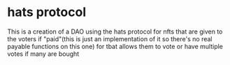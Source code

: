 # hats protocol
This is a creation of a DAO using the hats protocol for nfts that are given to the voters if "paid"(this is just an implementation of it so there's no real payable functions on this one)  for tbat allows them to vote or have multiple votes if many are bought
